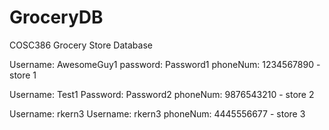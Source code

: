# GroceryDB
COSC386 Grocery Store Database

Username: AwesomeGuy1
password: Password1
phoneNum: 1234567890 - store 1

Username: Test1
Password: Password2
phoneNum: 9876543210 - store 2

Username: rkern3
Username: rkern3
phoneNum: 4445556677 - store 3
